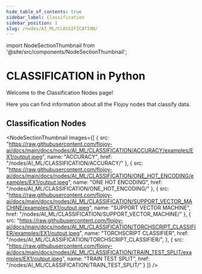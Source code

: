 ```yaml
---
hide_table_of_contents: true
sidebar_label: Classification
sidebar_position: 1
slug: /nodes/AI_ML/CLASSIFICATION/
---
```


<!-- Custom component -->

import NodeSectionThumbnail from '@site/src/components/NodeSectionThumbnail';

# CLASSIFICATION in Python

Welcome to the Classification Nodes page!

Here you can find information about all the Flojoy nodes that classify data.

## Classification Nodes

<NodeSectionThumbnail images={[
{
src: "https://raw.githubusercontent.com/flojoy-ai/docs/main/docs/nodes/AI_ML/CLASSIFICATION/ACCURACY/examples/EX1/output.jpeg",
name: "ACCURACY",
href: "/nodes/AI_ML/CLASSIFICATION/ACCURACY/"
},
{
src: "https://raw.githubusercontent.com/flojoy-ai/docs/main/docs/nodes/AI_ML/CLASSIFICATION/ONE_HOT_ENCODING/examples/EX1/output.jpeg",
name: "ONE HOT ENCODING",
href: "/nodes/AI_ML/CLASSIFICATION/ONE_HOT_ENCODING/"
},
{
src: "https://raw.githubusercontent.com/flojoy-ai/docs/main/docs/nodes/AI_ML/CLASSIFICATION/SUPPORT_VECTOR_MACHINE/examples/EX1/output.jpeg",
name: "SUPPORT VECTOR MACHINE",
href: "/nodes/AI_ML/CLASSIFICATION/SUPPORT_VECTOR_MACHINE/"
},
{
src: "https://raw.githubusercontent.com/flojoy-ai/docs/main/docs/nodes/AI_ML/CLASSIFICATION/TORCHSCRIPT_CLASSIFIER/examples/EX1/output.jpeg",
name: "TORCHSCRIPT CLASSIFIER",
href: "/nodes/AI_ML/CLASSIFICATION/TORCHSCRIPT_CLASSIFIER/",
},
{
src: "https://raw.githubusercontent.com/flojoy-ai/docs/main/docs/nodes/AI_ML/CLASSIFICATION/TRAIN_TEST_SPLIT/examples/EX1/output.jpeg",
name: "TRAIN TEST SPLIT",
href: "/nodes/AI_ML/CLASSIFICATION/TRAIN_TEST_SPLIT/"
}
]} />
